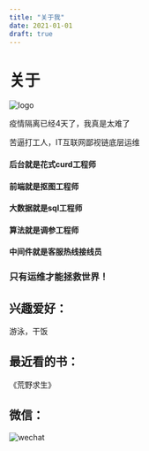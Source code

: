 ```yaml
---
title: "关于我"
date: 2021-01-01
draft: true
---
```

# 关于
![logo](/avatar1.png)  
  
疫情隔离已经4天了，我真是太难了  
  
苦逼打工人，IT互联网鄙视链底层运维  
#### 后台就是花式curd工程师  
#### 前端就是抠图工程师  
#### 大数据就是sql工程师  
#### 算法就是调参工程师  
#### 中间件就是客服热线接线员  
### 只有运维才能拯救世界！  
  
## 兴趣爱好：
游泳，干饭  
  
## 最近看的书：
《荒野求生》  
  
## 微信：
  
![wechat](/images/wechat.jpg)